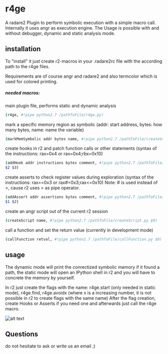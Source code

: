 # r4ge

A radare2 Plugin to perform symbolic execution with a simple 
macro call.
Internally it uses angr as execution engine.
The Usage is possible with and without debugger, dynamic and 
static analysis mode.

## installation
To "install" it just create r2-macros in your .radare2rc file
with the according path to the r4ge files.

Requirements are of course angr and radare2 and also termcolor which is used
for colored printing.

##### needed macros:

main plugin file, performs static and dynamic analysis
```sh
(r4ge, #!pipe python2.7 /pathToFile/r4ge.py)
```
mark a specific memory region as symbolic (addr: start address, bytes: how many bytes, name: name
the variable)
```sh
(markMemSymbolic addr bytes name, #!pipe python2.7 /pathToFile/createVariable.py symb $0 $1 $2)
```

create hooks in r2 and patch function calls or other statements (syntax of the instructions: rax=0x4
or 
rax=0x4;rbx=0x10)
```sh
(addHook addr instructions bytes comment, #!pipe python2.7 /pathToFile/createVariable.py hook $0 $1
$2 $3)
```

create asserts to check register values during exploration (syntax of the instructions: rax==0x3 or
rax#=0x3;rax<=0x10) Note: # is used instead of >, cause r2 uses > as pipe operator.
```sh
(addAssert addr assertions bytes comment, #!pipe python2.7 /pathToFile/createVariable.py assert $0
$1 $2)
```

create an angr script out of the current r2 session
```sh
(createScript name, #!pipe python2.7 /pathToFile/createScript.py $0)
```

call a function and set the return value (currently in development mode)
```sh
(callFunction retval, #!pipe python2.7 /pathToFile/callFunction.py $0)
```

## usage

The dynamic mode will print the conrectized symbolic memory if it found a path, 
the static mode will open an IPython shell in r2 and you will have to concrete the memory
by yourself.

In r2 just create the flags with the name: r4ge.start (only needed in static mode), r4ge.find,
r4ge.avoidx (where x is a increasing number, it is not possible in r2 to create flags with the same
name)
After the flag creation, create Hooks or Asserts if you need one and afterwards just call the r4ge
macro.

![alt text](/r4ge/doc/usage_image.png)


## Questions
do not hesitate to ask or write us an email ;)

